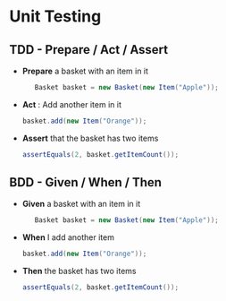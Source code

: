 # Unit Testing

## TDD - Prepare / Act / Assert

* **Prepare** a basket with an item in it
  ```java
     Basket basket = new Basket(new Item("Apple"));
  ```

* **Act** : Add another item in it
  ```java
  basket.add(new Item("Orange"));
  ```

* **Assert** that the basket has two items
  ```java
  assertEquals(2, basket.getItemCount());
  ```

## BDD - Given / When / Then

* **Given** a basket with an item in it
  ```java
     Basket basket = new Basket(new Item("Apple"));
  ```

* **When** I add another item
  ```java
  basket.add(new Item("Orange"));
  ```

* **Then** the basket has two items
  ```java
  assertEquals(2, basket.getItemCount());
  ```